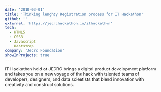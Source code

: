 ```yaml
---
date: '2018-03-01'
title: 'Thinking lenghty Registration process for IT Hackathon'
github: ''
external: 'https://jecrchackathon.in/ithackathon'
tech:
  - HTML5
  - CSS3
  - Javascript
  - Bootstrap
company: 'Jecrc Foundation'
showInProjects: true
---
```


IT Hackathon held at JECRC brings a digital product development platform and takes you on a new voyage of the hack with talented teams of developers, designers, and data scientists that blend innovation with creativity and construct solutions.

